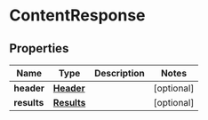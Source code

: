 

# ContentResponse


## Properties

| Name | Type | Description | Notes |
|------------ | ------------- | ------------- | -------------|
|**header** | [**Header**](Header.md) |  |  [optional] |
|**results** | [**Results**](Results.md) |  |  [optional] |



